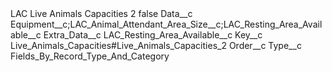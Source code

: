 <?xml version="1.0" encoding="UTF-8"?>
<CustomMetadata xmlns="http://soap.sforce.com/2006/04/metadata" xmlns:xsi="http://www.w3.org/2001/XMLSchema-instance" xmlns:xsd="http://www.w3.org/2001/XMLSchema">
    <label>LAC Live Animals Capacities 2</label>
    <protected>false</protected>
    <values>
        <field>Data__c</field>
        <value xsi:type="xsd:string">Equipment__c;LAC_Animal_Attendant_Area_Size__c;LAC_Resting_Area_Available__c</value>
    </values>
    <values>
        <field>Extra_Data__c</field>
        <value xsi:type="xsd:string">LAC_Resting_Area_Available__c</value>
    </values>
    <values>
        <field>Key__c</field>
        <value xsi:type="xsd:string">Live_Animals_Capacities#Live_Animals_Capacities_2</value>
    </values>
    <values>
        <field>Order__c</field>
        <value xsi:nil="true"/>
    </values>
    <values>
        <field>Type__c</field>
        <value xsi:type="xsd:string">Fields_By_Record_Type_And_Category</value>
    </values>
</CustomMetadata>
